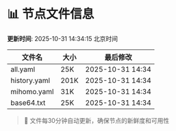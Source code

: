 # 📊 节点文件信息

**更新时间**: 2025-10-31 14:34:15 北京时间

| 文件名 | 大小 | 最后修改 |
|--------|------|----------|
| all.yaml | 25K | 2025-10-31 14:34 |
| history.yaml | 201K | 2025-10-31 14:34 |
| mihomo.yaml | 31K | 2025-10-31 14:34 |
| base64.txt | 25K | 2025-10-31 14:34 |

> 🔄 文件每30分钟自动更新，确保节点的新鲜度和可用性
